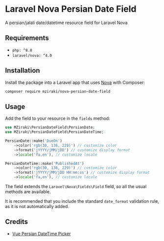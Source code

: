 # Laravel Nova Persian Date Field

A persian/jalali date/datetime resource field for Laravel Nova

## Requirements

- `php: ^8.0`
- `laravel/nova: ^4.0`

## Installation

Install the package into a Laravel app that uses [Nova](https://nova.laravel.com) with Composer:

```bash
composer require mziraki/nova-persian-date-field
```

## Usage

Add the field to your resource in the ```fields``` method:

```php
use MZiraki\PersianDateField\PersianDate;
use MZiraki\PersianDateField\PersianDateTime;

PersianDate::make('DueOn')
    ->color('rgb(30, 136, 229)') // customize color
    ->format('jYYYY/jMM/jDD') // customize display format
    ->locale('fa,en'), // customize locale

PersianDateTime::make('PublishedAt')
    ->color('rgb(30, 136, 229)') // customize color
    ->format('jYYYY/jMM/jDD HH:mm:ss') // customize display format
    ->locale('fa,en'), // customize locale
```

The field extends the `Laravel\Nova\Fields\Field` field, so all the usual methods are available.

It is recommended that you include the standard `date_format` validation rule, as it is not automatically added.

## Credits

- [Vue Persian DateTime Picker](https://github.com/talkhabi/vue3-persian-datetime-picker)
